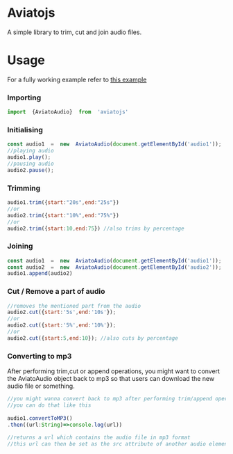 # Aviatojs
A simple library to trim, cut and join audio files.

# Usage

For a fully working example refer to [this example](https://github.com/AnshVM/Aviato/blob/main/examples/react-ts-example/src/App.tsx)

### Importing
   ```javascript
   import  {AviatoAudio}  from  'aviatojs'
   ```
### Initialising
   ```javascript
   const audio1  =  new  AviatoAudio(document.getElementById('audio1'));
   //playing audio
   audio1.play();
   //pausing audio
   audio2.pause();
   ```

### Trimming 
   ```javascript
   audio1.trim({start:"20s",end:"25s"})
   //or
   audio2.trim({start:"10%",end:"75%"})
   //or
   audio2.trim({start:10,end:75}) //also trims by percentage
   ``` 
### Joining
   ```javascript
   const audio1  =  new  AviatoAudio(document.getElementById('audio1'));
   const audio2  =  new  AviatoAudio(document.getElementById('audio2'));
   audio1.append(audio2) 
   ```
### Cut / Remove a part of audio
   ```javascript
   //removes the mentioned part from the audio
   audio2.cut({start:'5s',end:'10s'});
   //or
   audio2.cut({start:'5%',end:'10%'});
   //or
   audio2.cut({start:5,end:10}); //also cuts by percentage
   ```
### Converting to mp3
After performing trim,cut or append operations, you might want to convert the AviatoAudio object back to mp3 so that users can download the new audio file or something.
   ```javascript
   //you might wanna convert back to mp3 after performing trim/append operations.
   //you can do that like this
     
   audio1.convertToMP3()
   .then((url:String)=>console.log(url))
    
   //returns a url which contains the audio file in mp3 format
   //this url can then be set as the src attribute of another audio element
   ```
